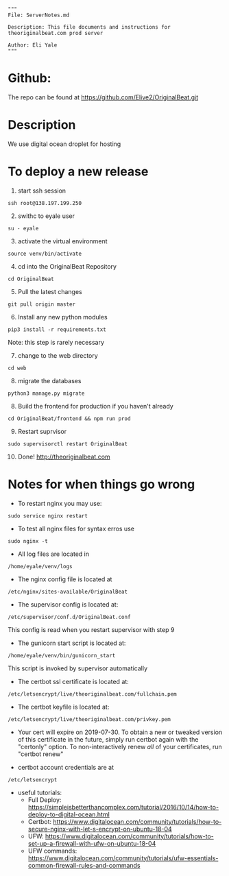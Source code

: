 ```
"""
File: ServerNotes.md

Description: This file documents and instructions for theoriginalbeat.com prod server

Author: Eli Yale
"""
```

# Github:
The repo can be found at https://github.com/Elive2/OriginalBeat.git

# Description
We use digital ocean droplet for hosting

# To deploy a new release

1. start ssh session
```
ssh root@138.197.199.250
```

2. swithc to eyale user
```
su - eyale
```

3. activate the virtual environment
```
source venv/bin/activate
```

4. cd into the OriginalBeat Repository
```
cd OriginalBeat
```

5. Pull the latest changes
```
git pull origin master
```

6. Install any new python modules
```
pip3 install -r requirements.txt
```

Note: this step is rarely necessary

7. change to the web directory
```
cd web
```

8. migrate the databases
```
python3 manage.py migrate
```

8. Build the frontend for production if you haven't already
```
cd OriginalBeat/frontend && npm run prod
```

9. Restart suprvisor
```
sudo supervisorctl restart OriginalBeat
```

10. Done! http://theoriginalbeat.com


# Notes for when things go wrong

* To restart nginx you may use:
```
sudo service nginx restart
```

* To test all nginx files for syntax erros use
```
sudo nginx -t
```

* All log files are located in
```
/home/eyale/venv/logs
```

* The nginx config file is located at
```
/etc/nginx/sites-available/OriginalBeat
```

* The supervisor config is located at:
```
/etc/supervisor/conf.d/OriginalBeat.conf
```
This config is read when you restart supervisor with step 9

* The gunicorn start script is located at:
```
/home/eyale/venv/bin/gunicorn_start
```
This script is invoked by supervisor automatically

* The certbot ssl certificate is located at:
```
/etc/letsencrypt/live/theoriginalbeat.com/fullchain.pem
```

* The certbot keyfile is located at:
```
/etc/letsencrypt/live/theoriginalbeat.com/privkey.pem
```

*  Your cert will expire on 2019-07-30. To obtain a new or tweaked
   version of this certificate in the future, simply run certbot again
   with the "certonly" option. To non-interactively renew *all* of
   your certificates, run "certbot renew"

* certbot account credentials are at
```
/etc/letsencrypt
```

* useful tutorials:
	* Full Deploy: https://simpleisbetterthancomplex.com/tutorial/2016/10/14/how-to-deploy-to-digital-ocean.html
	* Certbot: https://www.digitalocean.com/community/tutorials/how-to-secure-nginx-with-let-s-encrypt-on-ubuntu-18-04
	* UFW: https://www.digitalocean.com/community/tutorials/how-to-set-up-a-firewall-with-ufw-on-ubuntu-18-04
	* UFW commands: https://www.digitalocean.com/community/tutorials/ufw-essentials-common-firewall-rules-and-commands






